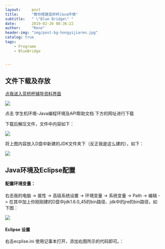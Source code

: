 ```yaml
---
layout:     post
title:      "教你搭建蓝桥杯Java环境"
subtitle:   " \"Blue Bridge\" "
date:       2019-02-26 08:36:22
author:     "Reno"
header-img: "img/post-bg-hongyijiaren.jpg"
catalog: true
tags:
    - Programe
    - BlueBridge


---
```


## 文件下载及存放

[点我进入蓝桥杯辅导资料界面](http://dasai.lanqiao.cn/pages/dasai/news_detail_w.html?id=644)

![](https://raw.githubusercontent.com/LSKReno/LSKReno.github.io/master/img/post-pic/%E8%93%9D%E6%A1%A5%E6%9D%AF/1.jpg)

点击 学生机环境-Java编程环境及API帮助文档 下方的网址进行下载

下载后解压文件，文件中内容如下：

![](https://raw.githubusercontent.com/LSKReno/LSKReno.github.io/master/img/post-pic/%E8%93%9D%E6%A1%A5%E6%9D%AF/2.jpg)

将上图内容放入D盘中新建的JDK文件夹下（反正我是这么建的），如下：

![](https://raw.githubusercontent.com/LSKReno/LSKReno.github.io/master/img/post-pic/%E8%93%9D%E6%A1%A5%E6%9D%AF/3.jpg)

## Java环境及Eclipse配置

#### 配置环境变量： 

右击我的电脑 -> 属性 -> 高级系统设置 -> 环境变量 -> 系统变量 -> Path -> 编辑 -> 在其中加上你刚刚建的D盘中jdk1.6.0_45的bin路径、jdk中的jre的bin路径，如下图： 

![](https://raw.githubusercontent.com/LSKReno/LSKReno.github.io/master/img/post-pic/%E8%93%9D%E6%A1%A5%E6%9D%AF/4.jpg)

#### Eclipse 设置

右击ecplise.ini 使用记事本打开，添加右图所示的代码即可。：












